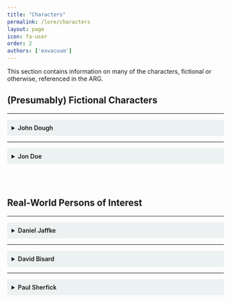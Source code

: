 ```yaml
---
title: "Characters"
permalink: /lore/characters
layout: page
icon: fa-user
order: 2
authors: ['exvacuum']
---
```


This section contains information on many of the characters, fictional or otherwise, referenced in the ARG.

<h2> (Presumably) Fictional Characters </h2>

---

<details id="john" style="background-color: #ecf1f1;padding: 10px">
<summary>
<b style="font-weight:600; ">John Dough</b>
</summary>
<br>

<h2> Bio </h2>
<hr>

John Dough is the president of <a href="../../lore/organizations/cppizza">Capital Place Pizza</a>, a newly opened pizza place in Indianapolis. Very little otherwise is known about John, except that he seems to have a compulsion to use alliteration involving the letter "P", and that he is a former employer of <a href="#jon">Jon Doe</a>.

<h2>Accounts</h2>
<hr>

John operates a variety of social media accounts, including a Reddit account, a YouTube channel, and an Instagram account.

<table>
<thead>
<tr>
<th style="text-align:center">Service</th>
<th style="text-align:center">Username</th>
<th style="text-align:center">Picture</th>
<th style="text-align:center">KB Page</th>
</tr>
</thead>
<tbody>
<tr>
<td style="text-align:center">YouTube</td>
<td style="text-align:center"><a href="https://www.youtube.com/channel/UC0Ebq-NNBboBxy1fRrRj2cA">JohnDough</a></td>
<td style="text-align:center"><img src="../../assets/img/unnamed.jpg" style="width: 50px"></td>
<td style="text-align:center"><a href="../../youtube">YouTube</a></td>
</tr>
<tr>
<td style="text-align:center">Reddit</td>
<td style="text-align:center"><a href="https://www.reddit.com/user/johndough1983/">u/johndough1983</a></td>
<td style="text-align:center"><img src="../../assets/img/profileIcon_886yhcqde7c41.jpg" style="width: 50px"></td>
<td style="text-align:center"><a href="../../reddit">Reddit</a></td>
</tr>
<tr>
<td style="text-align:center">Instagram</td>
<td style="text-align:center"><a href="https://www.instagram.com/capitalplacepizza/">@capitalplacepizza</a></td>
<td style="text-align:center"><img src="../../assets/img/instapp.jpg" style="width: 50px"></td>
<td style="text-align:center">n/a</td>
</tr>
<tr>
<td style="text-align:center">Twitter</td>
<td style="text-align:center"><a href="https://twitter.com/CapitalPlPizza">@CapitalPlPizza</a></td>
<td style="text-align:center"><img src="../../assets/img/w4gp6hvi_200x200.jpg" style="width: 50px"></td>
<td style="text-align:center">n/a</td>
</tr>
<tr>
<td style="text-align:center">LensDump</td>
<td style="text-align:center"><a href="https://lensdump.com/capitalplpizza">John Dough</a></td>
<td style="text-align:center"><img src="../../assets/img/av_1574291103.jpg" style="width: 50px"></td>
<td style="text-align:center">n/a</td>
</tr>
</tbody>
</table>

<h2> Relationship with Jon Doe </h2>
<hr>

See page: <a href="#jon">Jon Doe</a>.

</details>

---

<details id="jon" style="background-color: #ecf1f1;padding: 10px">
<summary>
<b style="font-weight:600; ">Jon Doe</b>
</summary>
<br>

<img src="../../assets/img/doepp.png" style="width: 250px">
<br>
<b>Jon Doe's Discord Profile Picture</b>

<h2> Bio </h2>
<hr>

<h3> Overview </h3>
<hr>

Jon Doe is a design student at <a href="https://herron.iupui.edu/">Herron School of Art and Design</a> in Indianapolis, and a former employee of <a href="../characters/john">John Dough</a> at <a href="../organizations/cppizza">Capital Place Pizza</a>.

<h3> First Contact </h3>
<hr>

The first known contact with the character was made by the <a href="../significant-things/dough-solvers">Dough Solvers</a> on the 25th of November, 2019, using the discord account <em>John4-16 #1608</em> under the alias &quot;Dover&quot;. 
Jon alerted the group to, and provided assistance with, <a href="../../reddit/pope">The Pope</a>. This sparked some suspicion. When confronted privately, Jon claimed not to be John Dough. This was true, however it established a precedent for Jon attempting to hide his identity from the Dough Solvers.

<h3> Contamination Server </h3>
<hr>

Once <a href="../../youtube/video-sixteen">Video 16</a> was released, the <a href="../organizations/contamination">Circle City Contamination</a> Discord Server was revealed in some <a href="../../youtube/video-sixteen#falling-characters">falling letters</a>. <a href="https://discord.gg/Uv2V7Ps">This server</a>, owned and moderated by Doe,
serves in part as a place for him to communicate with ARG participants. Much of the following content on this page was retrieved from conversations that took place between Jon and the <a href="../significant-things/pizza-pals">Pizza Pals</a>.

<h3>First Conversation</h3>
<hr>

The following conversation took place in the <code>#decontamination</code> channel of the <a href="https://discord.gg/Uv2V7Ps">discord server</a>. The first section took place at 9:03pm EST, December 11, 2019, following the discovery of the server by the members of the <a href="../significant-things/dough-solvers">Dough Solvers</a> who would go on to become the <a href="../significant-things/pizza-pals">Pizza Pals</a>:

<p style="background-color: rgba(207,207,207,0.93);border-radius: 5px;padding: 10px;">
[9:03 PM] Jon Doe: welcome to decontamination
<br>
[9:04 PM] Jon Doe: i am jon doe
<br>
[9:04 PM] Jon Doe: and i used to work for capital place pizza
<br>
<br>
[9:04 PM] Silas: Hey Jon
<br>
[9:04 PM] Silas: I'm Silas
<br>
<br>
[9:05 PM] ThatOnePerson2000: Hello Jon
<br>
<br>
[9:06 PM] Silas: How are we supposed to decontaminate an entire city?
<br>
<br>
[9:08 PM] Jon Doe: we cannot
<br>
[9:08 PM] Jon Doe: do you see the pattern between other ARG's
<br>
<br>
[9:09 PM] ThatOnePerson2000: They have complicated puzzles that go on for weeks?
<br>
<br>
[9:09 PM] Jon Doe: theyre marketing
<br>
<br>
[9:10 PM] Silas: Oh yeah like that Halo one
<br>
<br>
[9:10 PM] Jon Doe: but for us
<br>
[9:10 PM] Jon Doe: the medium is the message
<br>
<br>
[9:11 PM] ThatOnePerson2000: So you mean to say that this is not to market anything, but rather for us to just enjoy?
<br>
<br>
[9:11 PM] Silas: You're marketing puzzles?
<br>
<br>
[9:12 PM] Jon Doe: im marketing the problem
<br>
[9:13 PM] Jon Doe: the problem with pizza
<br>
<br>
[9:13 PM] ThatOnePerson2000: The problem is that it's too cheesy
<br>
[9:13 PM] ThatOnePerson2000: Right?
<br>
<br>
[9:14 PM] Jon Doe: that sounds like an intolerant individual
<br>
<br>
[9:14 PM] ThatOnePerson2000: I apologize
<br>
<br>
[9:14 PM] Jon Doe: no need
<br>
[9:14 PM] Jon Doe: you have all done well
<br>
[9:14 PM] Jon Doe: missed quite a lot though :wink:
<br>
[9:15 PM] Jon Doe: a puzzle with missing pieces is a disapointment
<br>
<br>
[9:15 PM] ThatOnePerson2000: Most missing pieces are found stuck in its box
<br>
[9:15 PM] ThatOnePerson2000: Where might you say that our box is, Mr. Doe?
<br>
<br>
[9:15 PM] Jon Doe: oh gosh hopefully not the trash
<br>
<br>
[9:15 PM] Silas: Womp womp
<br>
<br>
[9:16 PM] ThatOnePerson2000: Of course not, we need the box to see the picture
<br>
[9:16 PM] ThatOnePerson2000: Why throw away a guide?
</p>

After this introductory segment of the conversation, <a href="https://github.com/exvacuum">Silas</a> prompted Jon about his past with <a href="../organizations/cppizza">Capital Place Pizza</a>.
The conversation continued as follows:

<p style="background-color: rgba(207,207,207,0.93);border-radius: 5px;padding: 10px;">
[9:17 PM] Silas: You said you used to work for Capital Place Pizza. I'm curious as to what might have caused you to change occupations.
<br>
[9:18 PM] Silas: Although, I suppose it's related to the problem, isn't it?
<br><br>
[9:18 PM] Jon Doe: its a long story
<br>
[9:18 PM] Jon Doe: i tried to clue you in a bit in the hidden ones
<br>
[9:19 PM] Jon Doe: the problem
<br>
[9:19 PM] Jon Doe: john is watching
<br>
[9:19 PM] Jon Doe: so i cant be outright
<br>
[9:19 PM] Jon Doe: well hes not watching here, yet
<br>
[9:19 PM] Jon Doe: but hes watching everthing else
<br>
[9:21 PM] Jon Doe: so im a design student at herron
<br>
[9:21 PM] Jon Doe: and i work this night shift job so that i can go to school during the day
<br>
[9:22 PM] Jon Doe: the night shift isnt good for anything other than looking for other jobs -- at least in my department
<br>
[9:22 PM] Jon Doe: so thats what i did most of the time
<br>
[9:22 PM] Jon Doe: i was perusing craigslist when i found this job posting for a graphic design gig at a new pizza place
<br><br>
[9:23 PM] hyperlisk: Oh shit
<br><br>
[9:23 PM] Jon Doe: the money was twice as much and it was design work -- my major
<br>
[9:24 PM] Jon Doe: anyways i applied -- made this fancy pdf resume with embedded videos and stuff -- very proud
<br>
[9:25 PM] Jon Doe: i heard back almost immediately -- the guy was weird though
<br>
[9:26 PM] Jon Doe: he kept using words with the letter p like some sort of alliteration game
<br>
[9:27 PM] Jon Doe: he said my work was "perfect" but hed "prefer a prototype" of the concept before he "paid" me
<br>
[9:27 PM] Jon Doe: now i was desperate for a new gig and had tons of time to fuck around at night on a project
<br>
[9:27 PM] Jon Doe: so i figured i had nothing to lose
<br><br>
[9:28 PM] ThatOnePerson2000: What happened after you sent the prototype?
<br><br>
[9:29 PM] hyperlisk: Can you supply use with the "perfect" version?
<br><br>
[9:31 PM] Jon Doe: i didnt get a response
<br>
[9:31 PM] Jon Doe: i was pissed
<br>
[9:31 PM] Jon Doe: this was the spring and i had spent my mocking up this commercial for the guy and he ghosted me
<br>
[9:33 PM] Jon Doe: so summer comes and goes and the anger subsides and i kinda forget about it until october when i get an email from the guy
<br>
[9:34 PM] Jon Doe: "professing his apologies" with "permit problems" and blah blah blah but he said they were finally opening and that he could pay me
<br>
[9:34 PM] Jon Doe: and man let me tell you that money was sweet
<br>
[9:35 PM] Jon Doe: id been saving up all summer to get my own place near school so i could move out from my parents place
<br>
[9:35 PM] Jon Doe: i was sleeping in my car between shifts and class in the fall just to save up those last bits of a security deposit
<br>
[9:37 PM] Jon Doe: he also said he had more projects planned and wanted me to work for him part time
<br>
[9:38 PM] Jon Doe: part time at that pay was enough for me to quit my night job
<br>
[9:38 PM] Jon Doe: so i said yes
<br>
[9:39 PM] Jon Doe: as long as i got half up front
<br>
[9:39 PM] Jon Doe: saying yes was my first real mistake
<br>
[9:40 PM] Jon Doe: telling him about my "living-in-the-car" situation was my next one
<br>
[9:40 PM] Jon Doe: because it just so happened that he had the perfect place for me
<br><br>
[9:41 PM] ThatOnePerson2000: Did you tell anyone about where you were going to be staying?
<br><br>
[9:44 PM] Silas: I mean, how could you have known at the time?
<br><br>
[9:45 PM] ThatOnePerson2000: I still think that his parents should have at least known, since he was moving out
</p>

<h3> Significance to Lore </h3>
<hr>
<ul>
<li>Jon is a student at <a href="https://herron.iupui.edu/">Herron School of Art and Design</a>.</li>
<li>Jon got in touch with <a href="../characters/john">John Dough</a> via a Craigslist listing.</li>
<li>Jon&#39;s work at <a href="../organizations/cppizza">Capital Place Pizza</a> involved graphic design.</li>
<li>This conversation essentially confirms that <a href="../characters/john">John Dough</a> interacts with the community through his accounts, by explaining his obsession with alliteration.</li>
<li>After Jon&#39;s initial application and mockup submission, John ghosted him, and communications between the two ceased until October of 2019.</li>
<li>In October, once <a href="../organizations/cppizza">Capital Place Pizza</a> opened, John got back in touch and hired Jon.</li>
<li>In hopes of getting a home of his own, Jon slept in his car while waiting for enough money for a down payment. Somehow, Jon revealed this fact to John, and apparently John had a place for Jon to stay.</li>
</ul>

<hr>

<h3> Second Conversation </h3>

<hr>

On December 18, 2019, Jon re-established contact after abruptly ending the first conversation. The following conversation took place. 
Part of the way through this conversation, <code>#the-radio</code> voice channel became active, playing a selection of music, 
including songs by <i>The Mountain Goats</i>, as mentioned by <a href="https://gtihub.ocm/exvacuum">Silas</a>. 
ThatOnePerson2000 notes that the music bot's nickname is set to "Gary". The conversation occurs as follows:

<p style="background-color: rgba(207,207,207,0.93);border-radius: 5px;padding: 10px;">
[12:33 AM] Jon Doe: 5h0W3d up @ 73h r1gh7 71M3. c4N7 74Lk 700 Much n0w bU7 73h L337 M4k32 17 N0n53N51c4L PH0r j0Hn. 1 M w0Rk1N' 0n 50m37H1N' 4 l177l3 l355 0bN0x10u2 Bu7 1 h4v3N7 b33n 4BL3 70 kw173 PH1Gur3 17 0U7 Y37. j00 g07 My P3Pp3R0N1 r1GH7?
<br><br>
[12:34 AM] ThatOnePerson2000: 1 d1d, 17 54id k3y5720k3 l09?
<br><br>
[12:37 AM] Jon Doe: 7h12 M4Ch1nE h42 4 kEY57ROke Lo9
<br><br>
[12:39 AM] ThatOnePerson2000: h0w c4n 1 4cc355 7h3 m4ch1n3 l09?
<br><br>
[12:40 AM] Jon Doe: h3H3 45K J0hN
<br><br>
[12:41 AM] ThatOnePerson2000: 4lr19h7, 1'll 7ry. h4n9 1n 7h3r3
<br><br>
[12:41 AM] DustChamp04: He 12 L0GG1N' eVERYTh1n'
<br><br>
[12:42 AM] ThatOnePerson2000: c4n y0u 4cc355 7h3 l095 du57ch4mp?
<br><br>
[12:45 AM] DustChamp04: h0W d0 wE 45k J0HN?
<br><br>
[12:50 AM] ThatOnePerson2000: 1 w0uld 7h1nk r3dd17 15 7h3 b357 w4y
<br><br>
[12:51 AM] Jon Doe: J00 D0n7 W4N7 70 74LK 70 J0Hn. I D0n7 w4n7 70 74LK 70 J0hn. I Wi5h I h4d NEvER ME7 j0Hn
<br><br>
[12:51 AM] kitaristi_sundown: TH15 15 7H3 W0R57 W4Y 70 7YP3 3V3R
<br><br>
[12:52 AM] ThatOnePerson2000: d0 j00 n0 h0w 70 4cc355 7h3 m4ch1n3 j0n?
<br><br>
[12:52 AM] kitaristi_sundown: ^
<br><br>
[12:53 AM] DustChamp04: wh4t k1nD 0f l09 12 1T
<br><br>
[12:54 AM] ThatOnePerson2000: 4 k3y57r0k3 l09
<br><br>
[12:54 AM] Jon Doe: i wilL 73lL jOo MOR3 Wh3N i K4N 7Yp3 CL34N
<br><br>
[12:54 AM] ThatOnePerson2000: 7h4nk j00 j0n
<br><br>
[12:54 AM] kitaristi_sundown: Y D0 U 73LL U5 T0 45K J0HN WH3N 17'5 5UCH 4 B4D 1D34? W1LL W3 G37 M0R3 1NF0 1F W3 D0?
<br><br>
[12:55 AM] kitaristi_sundown: 0H 4LR1GH7. 7H4NK5 J0N
<br><br>
[12:57 AM] Jon Doe: 7h4NK joO
<br><br>
[12:57 AM] ThatOnePerson2000: w3 w1ll d0 4ll w3 c4n 1n 73h m34n71m3
<br><br>
[1:35 AM] Silas: m0un741n g0475 514p j0n
<br><br>
[1:36 AM] ThatOnePerson2000: 91v3 cr3d17 70 94ry 700
</p>

<h3> Significance to Lore </h3>
<hr>
<ul>
<li>This conversation explains the purpose of <a href="../../reddit/pepperoni">the Pepperoni</a>: <a href="../characters/john">John Dough</a> has a keylogger on Jon&#39;s machine.
It is possible that Jon is, in fact, using a machine owned by John, this idea is substantiated by <a href="../../youtube/vidtwentyone">video 21</a>.</li>
<li>Jon thinks very poorly of John.</li>
<li>Jon wants to say more, however must wait until clear communication is possible.</li>
</ul>

<hr>

<h3> Third Conversation </h3>

On the 9th of January, 2020, after a period of silence, Jon resurfaced, and the following conversation took place:

<p style="background-color: rgba(207,207,207,0.93);border-radius: 5px;padding: 10px;">
[9:35 PM] Jon Doe: 𝔩𝔢𝔱'𝔰 𝔰𝔢𝔢 𝔦𝔣 𝔱𝔥𝔦𝔰 𝔴𝔬𝔯𝔨𝔰
<br>
[9:36 PM] Jon Doe: 𝔬𝔨 𝔱𝔥𝔢𝔫
<br>
[9:36 PM] Jon Doe: 𝔱𝔥𝔢 𝔡𝔲𝔡𝔢 𝔴𝔞𝔰 𝔮𝔲𝔦𝔠𝔨 𝔱𝔬 𝔱𝔢𝔩𝔩 𝔪𝔢 𝔞𝔟𝔬𝔲𝔱 𝔱𝔥𝔦𝔰 𝔭𝔩𝔞𝔠𝔢 𝔱𝔥𝔞𝔱 𝔥𝔢 𝔰𝔞𝔦𝔡 𝔥𝔢 𝔬𝔴𝔫𝔢𝔡 𝔠𝔞𝔩𝔩𝔢𝔡 '𝔠𝔞𝔭𝔦𝔱𝔞𝔩 𝔭𝔩𝔞𝔠𝔢'
<br>
[9:36 PM] Jon Doe: 𝔦 𝔲𝔰𝔢𝔡 𝔱𝔬 𝔰𝔨𝔞𝔱𝔢 𝔞 𝔩𝔢𝔡𝔤𝔢 𝔞𝔱 𝔱𝔥𝔢 𝔰𝔱𝔯𝔦𝔭 𝔪𝔞𝔩𝔩 𝔫𝔢𝔞𝔯𝔟𝔶
<br>
[9:37 PM] Jon Doe: 𝔰𝔬 𝔦 𝔨𝔫𝔢𝔴 𝔦𝔱
<br>
[9:37 PM] Jon Doe: 𝔱𝔥𝔢 𝔞𝔯𝔢𝔞 𝔥𝔞𝔡 𝔤𝔬𝔱𝔱𝔢𝔫 𝔰𝔨𝔢𝔱𝔠𝔥𝔶 𝔞𝔰 𝔣𝔲𝔠𝔨 𝔰𝔦𝔫𝔠𝔢 𝔱𝔥𝔢𝔫 𝔟𝔲𝔱 ℑ 𝔠𝔬𝔲𝔩𝔡 𝔬𝔫𝔩𝔶 𝔱𝔥𝔦𝔫𝔨 𝔞𝔟𝔬𝔲𝔱 𝔬𝔫𝔢 𝔱𝔥𝔦𝔫𝔤
<br>
[9:37 PM] Jon Doe: 𝔫𝔬 𝔪𝔬𝔯𝔢 𝔡𝔞𝔶𝔰 𝔰𝔩𝔢𝔢𝔭𝔦𝔫𝔤 𝔦𝔫 𝔪𝔶 𝔠𝔞𝔯 𝔡𝔬𝔴𝔫𝔱𝔬𝔴𝔫
<br>
[9:37 PM] Jon Doe: 𝔱𝔥𝔦𝔰 𝔴𝔞𝔰 𝔪𝔶 𝔴𝔞𝔶 𝔬𝔲𝔱
<br>
[9:37 PM] Jon Doe: 𝔱𝔥𝔦𝔰 𝔴𝔞𝔰 𝔪𝔶 𝔞𝔫𝔰𝔴𝔢𝔯
<br>
[9:39 PM] Jon Doe: 𝔥𝔢 𝔴𝔞𝔫𝔱𝔢𝔡 𝔱𝔬 𝔪𝔢𝔢𝔱 𝔪𝔢 𝔱𝔥𝔢𝔯𝔢
<br>
[9:40 PM] Jon Doe: 𝔰𝔞𝔦𝔡 𝔱𝔥𝔢 𝔭𝔦𝔷𝔷𝔞 𝔭𝔩𝔞𝔠𝔢 𝔴𝔞𝔰 𝔲𝔠
<br>
[9:40 PM] Jon Doe: 𝔰𝔞𝔦𝔡 𝔥𝔢 𝔠𝔬𝔲𝔩𝔡 𝔤𝔢𝔱 𝔪𝔢 𝔦𝔫𝔱𝔬 𝔞 𝔭𝔩𝔞𝔠𝔢 𝔗ℌ𝔄𝔗 𝔇𝔄𝔜
<br>
[9:40 PM] Jon Doe: 𝔦𝔣 ℑ 𝔠𝔞𝔪𝔢 𝔱𝔥𝔯𝔬𝔲𝔤𝔥 𝔣𝔬𝔯 𝔥𝔦𝔪
<br>
[9:41 PM] Jon Doe: 𝔰𝔬 𝔦 𝔡𝔲𝔤 𝔪𝔶 𝔟𝔢𝔰𝔱 𝔰𝔥𝔦𝔯𝔱 𝔬𝔲𝔱 𝔬𝔣 𝔱𝔥𝔢 𝔟𝔞𝔠𝔨 𝔰𝔢𝔞𝔱 𝔞𝔫𝔡 𝔥𝔢𝔞𝔡𝔢𝔡 𝔬𝔲𝔱
<br>
[9:47 PM] ThatOnePerson2000: 𝔚𝔥𝔞𝔱 𝔥𝔞𝔭𝔭𝔢𝔫𝔢𝔡 𝔫𝔢𝔵𝔱? 𝔚𝔞𝔰 𝔱𝔥𝔢𝔯𝔢 𝔞𝔫𝔶 𝔭𝔞𝔭𝔢𝔯𝔴𝔬𝔯𝔨?
<br>
[10:24 PM] Jon Doe: 𝔦 𝔡𝔬𝔫𝔱 𝔯𝔢𝔪𝔢𝔪𝔟𝔢𝔯
<br>
[10:29 PM] Jon Doe: 𝔦 𝔯𝔢𝔪𝔢𝔪𝔟𝔢𝔯 𝔤𝔢𝔱𝔱𝔦𝔫𝔤 𝔡𝔯𝔢𝔰𝔰𝔢𝔡 𝔞𝔫𝔡 𝔱𝔞𝔨𝔦𝔫𝔤 𝔪𝔢𝔯𝔦𝔡𝔦𝔞𝔫
<br>
[10:29 PM] Jon Doe: 𝔱𝔥𝔢 𝔯𝔢𝔰𝔱 𝔦𝔰 𝔡𝔞𝔯𝔨𝔫𝔢𝔰𝔰
<br>
[10:32 PM] Jon Doe: 𝔦 𝔴𝔬𝔨𝔢 𝔲𝔭
<br>
[10:33 PM] Jon Doe: 𝔦𝔱 𝔪𝔲𝔰𝔱 𝔥𝔞𝔳𝔢 𝔟𝔢𝔢𝔫 𝔞 𝔴𝔢𝔢𝔨 𝔩𝔞𝔱𝔢𝔯 𝔟𝔢𝔠𝔞𝔲𝔰𝔢 𝔪𝔶 𝔟𝔢𝔞𝔯𝔡 𝔥𝔞𝔡 𝔰𝔱𝔞𝔯𝔱𝔢𝔡 𝔱𝔬 𝔤𝔯𝔬𝔴
<br>
[10:34 PM] Jon Doe: 𝔠𝔞𝔫𝔱 𝔭𝔲𝔟𝔩𝔦𝔠𝔩𝔶 𝔰𝔞𝔶 𝔱𝔥𝔦𝔫𝔤𝔰 𝔩𝔦𝔨𝔢 𝔱𝔥𝔢𝔰𝔢 𝔱𝔴𝔬 𝔱𝔥𝔦𝔫𝔤𝔰 𝔞𝔯𝔢 𝔯𝔢𝔩𝔞𝔱𝔢𝔡
<br>
[10:35 PM] Jon Doe: 𝔦 𝔴𝔞𝔰 𝔦𝔫 𝔞 𝔯𝔬𝔬𝔪 𝔴𝔦𝔱𝔥 𝔞 𝔱𝔬𝔦𝔩𝔢𝔱 𝔞𝔫𝔡 𝔞 𝔰𝔦𝔫𝔨
<br>
[10:38 PM] ThatOnePerson2000: 𝔚𝔞𝔰 𝔱𝔥𝔢𝔯𝔢 𝔞𝔫𝔶𝔱𝔥𝔦𝔫𝔤 𝔢𝔩𝔰𝔢 𝔦𝔫 𝔱𝔥𝔢 𝔯𝔬𝔬𝔪?
<br>
[10:39 PM] Silas: Did you mean meridian like a diazepam injection?
<br>
[10:43 PM] Jon Doe: 𝖓𝖔𝖙 𝖊𝖛𝖊𝖓 𝖙𝖕
<br>
[10:43 PM] Jon Doe: 𝔧𝔲𝔰𝔱 𝔬𝔫𝔢 𝔬𝔣 𝔱𝔥𝔬𝔰𝔢 𝔣𝔯𝔢𝔫𝔠𝔥 𝔴𝔞𝔱𝔢𝔯 𝔰𝔮𝔲𝔦𝔯𝔱𝔢𝔯𝔰
<br>
[10:44 PM] Silas: You had a bidet in your car?
<br>
[10:45 PM] Silas: Like a portable one? That's nasty man.
<br>
[10:46 PM] Jon Doe: 𝔱𝔥𝔞𝔫𝔨𝔶𝔬𝔲 𝔱𝔥𝔞𝔱𝔰 𝔱𝔥𝔢 𝔣𝔦𝔯𝔰𝔱 𝔱𝔦𝔪𝔢 𝔦𝔳𝔢 𝔩𝔞𝔲𝔤𝔥𝔢𝔡 𝔦𝔫 𝔴𝔢𝔢𝔨𝔰
<br>
[10:47 PM] Jon Doe: 𝔦𝔫 𝔱𝔥𝔦𝔰 𝔯𝔬𝔬
<br>
[10:48 PM] Silas: OH
<br>
[10:49 PM] Silas: Yeah I should have read that lol
<br>
[10:50 PM] Silas: Were you able to leave the room?
</p>

<h3> Significance to Lore </h3>
<hr>
<ul>
<li>Jon had begun speaking in fancy letters in order to overcome the keylogger.</li>
<li>John owns an apartment in the <a href="../organizations/cpapartments">Capital Place Apartments</a> complex.</li>
<li>Jon has connections to Indianapolis skate culture.</li>
<li>Jon appears to suffer from some sort of anxiety disorder for which he takes medication in the form of Meridian diazepam auto-injections.</li>
<li>Jon is indeed held captive, in a room containing a sink, toilet, and bidet. This room can be seen in videos <a href="../../youtube/video-twenty">20</a> and <a href="../../youtube/video-twenty-one">21</a>.</li>
<li>Jon&#39;s fancy-text method of communication appears to have been intervened by John, or it is possible that the batteries in the <a href="../../youtube/video-twenty-one#laptop-section-2">old laptop</a> John provided him simply died.</li>
</ul>
<hr>


<h3> Jon's Escape </h3>
<hr>
 On January 31, 2020, Jon sent the following message to the CCC Discord server:
<p style="background-color: rgba(207,207,207,0.93);border-radius: 5px;padding: 10px;">
[10:42 PM] Jon Doe: I got out tonight.
<br>
[10:42 PM] Jon Doe: I'll never eat that pizza again.
<br>
[10:43 PM] Jon Doe: i will be back when i am feeling better
</p>

Jon has broken free from the room he was imprisoned in, as is depicted in <a href="../../youtube/video-twenty-one"></a> uploaded the following day.

</details>

<br><br>

<h2> Real-World Persons of Interest </h2>

---

<details id="daniel" style="background-color: #ecf1f1;padding: 10px">
<summary>
<b style="font-weight:600; ">Daniel Jaffke</b>
</summary>
<br>

<img src="../../assets/img/daniel.jpg" style="width: 500px">
<br>
<strong>Daniel</strong>
<h2 id="bio">Bio</h2>
Daniel Jaffke was a 30-year old musician and Papa John's delivery driver. 
He was shot and killed on Jan. 31, 2014 while on the job delivering pizza to <a href="../../lore/organizations/cpapartments">Capital Place Apartments</a>.
<h3 >Music</h3>
<hr>
Daniel was a member of <a href="../../lore/significantthings/2oct.md">Two O&#39;Clock Twilight</a>. Much of their discography appears in the videos uploaded to the <a href="../../youtube">JohnDough</a> YouTube channel.
<h3>Controversy</h3>
<hr>
In the time following Daniel&#39;s death, Papa John&#39;s announced a fundraiser for Daniel&#39;s family, as well as a scholarship in Daniel&#39;s name at the University of Indianapolis. Apparently, though over $14,000 were raised, Daniel&#39;s family never saw any money.
Daniel&#39;s family continues to hold a grudge against John Schnatter to this day.

</details>

---

<details id="david" style="background-color: #ecf1f1;padding: 10px">
<summary>
<b style="font-weight:600; ">David Bisard</b>
</summary>
<br>

<img src="../../assets/img/bisard.jpg" style="width: 500px">
<br>
David Bisard, Allen County Courthouse, May 9 2013

<h2> Bio </h2>
<hr>
David Bisard is an ex-officer of the Indianapolis Metropolitan Police Department. Bisard was involved in the shootout that killed <a href="#paul">Paul Sherfick</a>. Bisard was later sentenced to 16 years in prison for the DUI vehicular manslaughter of motorcyclist Eric Wells, of which he served less than 4 years. He is presumed to be on probation currently.

</details>

---

<details id="paul" style="background-color: #ecf1f1;padding: 10px">
<summary>
<b style="font-weight:600; ">Paul Sherfick</b>
</summary>
<br>
<p><img src="../../assets/img/sherfick.jpg" alt="paul" style="width: 500px;"></p>
<h2 >Bio</h2>
<hr>
Paul Sherfick was a 29 year-old musician in Indianapolis, and a member of <em>The Dudes of Lord</em>. He died April 23, 2010 after supposedly robbing a bank, armed with an AK-47. Sherfick was killed by abdominal bullet wounds fired by IMPD officers, as well as a self-inflicted gunshot wound to the head. Involved in the shootout was <a href="#david">David Bisard</a>, who within a month of the shootout recieved 2 psychiatric debriefings. Bisard would go on to kill a motorcyclist in a collision while DUI.
</details>